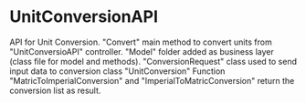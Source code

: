 # UnitConversionAPI
API for Unit Conversion.
"Convert" main method to convert units from "UnitConversioAPI" controller.
"Model" folder added as business layer (class file for model and methods).
"ConversionRequest" class used to send input data to conversion class "UnitConversion"
Function "MatricToImperialConversion" and "ImperialToMatricConversion" return the conversion list as result.
